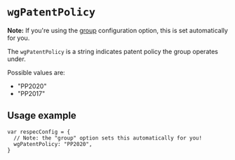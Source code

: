 # `wgPatentPolicy`

**Note:** If you're using the [group](group) configuration option, this is set automatically for you.

The `wgPatentPolicy` is a string indicates patent policy the group operates under. 

Possible values are:
 * "PP2020"
 * "PP2017"

## Usage example

```JS
var respecConfig = {
  // Note: the "group" option sets this automatically for you! 
  wgPatentPolicy: "PP2020",
}
```